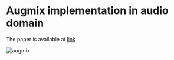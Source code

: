 # Augmix implementation in audio domain
The paper is available at [link](https://openreview.net/forum?id=S1gmrxHFvB)

![augmix](https://github.com/soonhyeon/Augmix-in-audio-domain/assets/60843029/de3e7ef8-b863-4df0-9735-29d1eae549ef)
